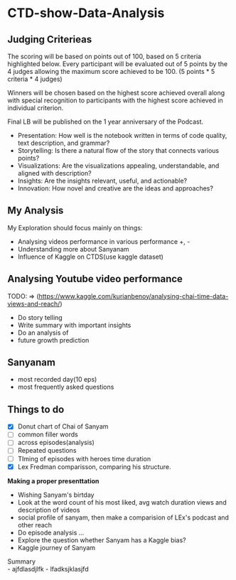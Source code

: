 # CTD-show-Data-Analysis

## Judging  Criterieas

The scoring will be based on points out of 100, based on 5 criteria highlighted below.
Every participant will be evaluated out of 5 points by the 4 judges allowing the maximum score achieved to be 100. (5 points * 5 criteria * 4 judges)

Winners will be chosen based on the highest score achieved overall along with special recognition to participants with the highest score achieved in individual criterion.

Final LB will be published on the 1 year anniversary of the Podcast.

- Presentation: How well is the notebook written in terms of code quality, text description, and grammar?
- Storytelling: Is there a natural flow of the story that connects various points?
- Visualizations: Are the visualizations appealing, understandable, and aligned with description?
- Insights: Are the insights relevant, useful, and actionable?
- Innovation: How novel and creative are the ideas and approaches?

## My Analysis 

My Exploration should focus mainly on things:

- Analysing videos performance in various performance +, -
- Understanding more about Sanyanam
- Influence of Kaggle on CTDS(use kaggle dataset)


## Analysing Youtube video performance

TODO: => 
(https://www.kaggle.com/kurianbenoy/analysing-chai-time-data-views-and-reach/)
- Do story telling
- Write summary with important insights
- Do an analysis of 
- future growth prediction


## Sanyanam

- most recorded day(10 eps)
- most frequently asked questions

## Things to do

- [X] Donut chart of Chai of Sanyam
- [ ] common filler words
- [ ] across episodes(analysis)
- [ ] Repeated questions
- [ ] TIming of episodes with heroes time duration
- [X] Lex Fredman comparisson, comparing his structure.

**Making a proper presenttation**

- Wishing Sanyam's birtday
- Look at the word count of his most liked, avg watch duration views and description of videos
- social profile of sanyam, then make a comparision of LEx's podcast and other reach
- Do episode analysis ...
- Explore the question whether Sanyam has a Kaggle bias?
- Kaggle journey of Sanyam

<div class=h3> Summary</div>
- ajfdlasdjlfk
- lfadksjklasjfd
